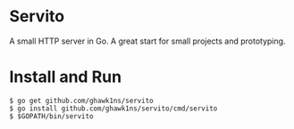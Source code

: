# Servito
A small HTTP server in Go. A great start for small projects and prototyping.

# Install and Run
~~~~
$ go get github.com/ghawk1ns/servito
$ go install github.com/ghawk1ns/servito/cmd/servito
$ $GOPATH/bin/servito
~~~~
